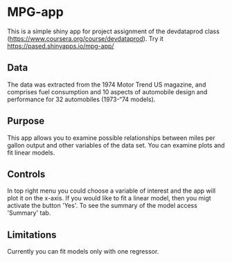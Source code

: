 # MPG-app

This is a simple shiny app for project assignment of the devdataprod class (https://www.coursera.org/course/devdataprod).
Try it https://pased.shinyapps.io/mpg-app/

## Data

The data was extracted from the 1974 Motor Trend US magazine, and comprises fuel consumption and 10 aspects of automobile design and performance for 32 automobiles (1973-“74 models).

## Purpose

This app allows you to examine possible relationships between miles per gallon output and other variables of the data set. You can examine plots and fit linear models.

## Controls

In top right menu you could choose a variable of interest and the app will plot it on the x-axis. If you would like to fit a linear model, then you migt activate the button 'Yes'. To see the summary of the model access 'Summary' tab.

## Limitations

Currently you can fit models only with one regressor.

